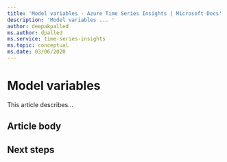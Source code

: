 ```yaml
---
title: 'Model variables - Azure Time Series Insights | Microsoft Docs'
description: 'Model variables ... '
author: deepakpalled
ms.author: dpalled
ms.service: time-series-insights
ms.topic: conceptual
ms.date: 03/06/2020
---
```


# Model variables

This article describes...

## Article body

## Next steps

<!-- [link](URL) -->

<!-- [link](URL) -->
